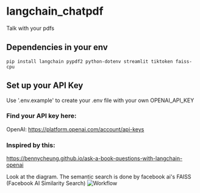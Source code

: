 # langchain_chatpdf
Talk with your pdfs

## Dependencies in your env
`pip install langchain pypdf2 python-dotenv streamlit tiktoken faiss-cpu`

## Set up your API Key
Use '.env.example' to create your .env file with your own OPENAI_API_KEY
### Find your API key here:
OpenAI: https://platform.openai.com/account/api-keys

### Inspired by this:
https://bennycheung.github.io/ask-a-book-questions-with-langchain-openai

Look at the diagram. The semantic search is done by facebook ai's FAISS (Facebook AI Similarity Search)
![Workflow](https://bennycheung.github.io/images/ask-a-book-questions-with-langchain-openai/Ask_Book_Questions_Workflow.jpg)

